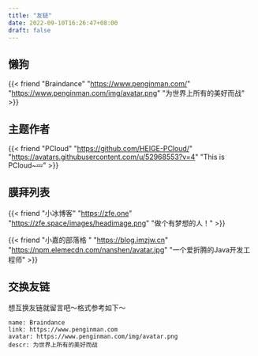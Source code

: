 ```yaml
---
title: "友链"
date: 2022-09-10T16:26:47+08:00
draft: false
---
```


## 懒狗
{{< friend "Braindance" "https://www.penginman.com/" "https://www.penginman.com/img/avatar.png" "为世界上所有的美好而战" >}}

## 主题作者
{{< friend "PCloud" "https://github.com/HEIGE-PCloud/" "https://avatars.githubusercontent.com/u/52968553?v=4" "This is PCloud~💤" >}}

## 膜拜列表

{{< friend "小冰博客" "https://zfe.one" "https://zfe.space/images/headimage.png" "做个有梦想的人！" >}}

{{< friend "小嘉的部落格 " "https://blog.imzjw.cn" "https://npm.elemecdn.com/nanshen/avatar.jpg" "一个爱折腾的Java开发工程师" >}}


## 交换友链

想互换友链就留言吧～格式参考如下～
```
name: Braindance
link: https://www.penginman.com
avatar: https://www.penginman.com/img/avatar.png
descr: 为世界上所有的美好而战
```
